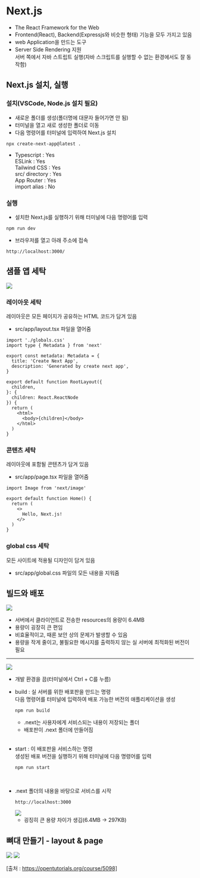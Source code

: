 # Next.js
- The React Framework for the Web
- Frontend(React), Backend(Expressjs와 비슷한 형태) 기능을 모두 가지고 있음
- web Application을 만드는 도구
- Server Side Rendering 지원  
  서버 쪽에서 자바 스트립트 실행(자바 스크립트를 실행할 수 없는 환경에서도 잘 동작함)

## Next.js 설치, 실행
### 설치(VSCode, Node.js 설치 필요)
- 새로운 폴더를 생성(폴더명에 대문자 들어가면 안 됨)
- 터미널을 열고 새로 생성한 폴더로 이동
- 다음 명령어를 터미널에 입력하여 Next.js 설치
```
npx create-next-app@latest .
```
- Typescript : Yes  
ESLink : Yes  
Tailwind CSS : Yes  
src/ directory : Yes  
App Router : Yes  
import alias : No  

### 실행
- 설치한 Next.js를 실행하기 위해 터미널에 다음 명령어를 입력
```
npm run dev
```
- 브라우저를 열고 아래 주소에 접속
```
http://localhost:3000/
```

## 샘플 앱 세탁
<img src="./pictures/Next.js1.png">

### 레이아웃 세탁
레이아웃은 모든 페이지가 공유하는 HTML 코드가 담겨 있음
- src/app/layout.tsx 파일을 열어줌
```
import './globals.css'
import type { Metadata } from 'next'

export const metadata: Metadata = {
  title: 'Create Next App',
  description: 'Generated by create next app',
}

export default function RootLayout({
  children,
}: {
  children: React.ReactNode
}) {
  return (
    <html>
      <body>{children}</body>
    </html>
  )
}
```

### 콘텐츠 세탁
레이아웃에 포함될 콘텐츠가 담겨 있음
- src/app/page.tsx 파일을 열어줌
```
import Image from 'next/image'

export default function Home() {
  return (
    <>
      Hello, Next.js!
    </>
  )
}
```

### global css 세탁
모든 사이트에 적용될 디자인이 담겨 있음
- src/app/global.css 파일의 모든 내용을 지워줌

## 빌드와 배포
<img src="./pictures/Next.js2.png">

- 서버에서 클라이언트로 전송한 resources의 용량이 6.4MB
- 용량이 굉장히 큰 편임
- 비효율적이고, 때론 보안 상의 문제가 발생할 수 있음
- 용량을 작게 줄이고, 불필요한 메시지를 출력하지 않는 실 서버에 최적화된 버전이 필요
<hr>

<img src="./pictures/Next.js3.png">  

- 개발 환경을 끔(터미널에서 Ctrl + C를 누름)
- build : 실 서버를 위한 배포판을 만드는 명령  
다음 명령어를 터미널에 입력하여 배포 가능한 버전의 애플리케이션을 생성
    ```
    npm run build
    ```
  - .next는 사용자에게 서비스되는 내용이 저장되는 폴더
  - 배포판이 .next 폴더에 만들어짐  
  <br>

- start : 이 배포판을 서비스하는 명령  
생성된 배포 버전을 실행하기 위해 터미널에 다음 명령어를 입력
    ```
    npm run start
    ```  
    <br>

- .next 폴더의 내용을 바탕으로 서비스를 시작
    ```
    http://localhost:3000
    ```
  <img src="./pictures/Next.js4.png">

  - 굉징히 큰 용량 차이가 생김(6.4MB -> 297KB)

## 뼈대 만들기 - layout & page
<img src="./pictures/Next.js5-1.PNG">
<img src="./pictures/Next.js5-2.PNG">

[출처 : https://opentutorials.org/course/5098]